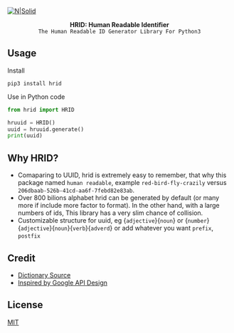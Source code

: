 [![N|Solid](https://repository-images.githubusercontent.com/324334992/6016fe00-4882-11eb-8824-68c825521965)](https://github.com/hnimminh/human-readable-id)


<p align="center">
  <strong>HRID: Human Readable Identifier</strong>
  <br>
  <code>The Human Readable ID Generator Library For Python3</code>
  <br>
</p>

## Usage

Install
```
pip3 install hrid
```

Use in Python code
```python
from hrid import HRID

hruuid = HRID()
uuid = hruuid.generate()
print(uuid)
```

## Why HRID?
* Comaparing to UUID, hrid is extremely easy to remember, that why this package named `human readable`, example `red-bird-fly-crazily` versus `206dbaab-526b-41cd-aa6f-7febd82e83ab`. 
* Over 800 bilions alphabet hrid can be generated by default (or many more if include more factor to format). In the other hand, with a large numbers of ids, This library has a very slim chance of collision.
* Customizable structure for uuid, eg {`adjective`}{`noun`} or {`number`}{`adjective`}{`noun`}{`verb`}{`adverd`} or add whatever you want `prefix`, `postfix`

## Credit
* [Dictionary Source](https://github.com/dariusk/corpora)
* [Inspired by Google API Design](https://cloud.google.com/blog/products/gcp/api-design-choosing-between-names-and-identifiers-in-urls)

## License

[MIT](./LICENSE)
